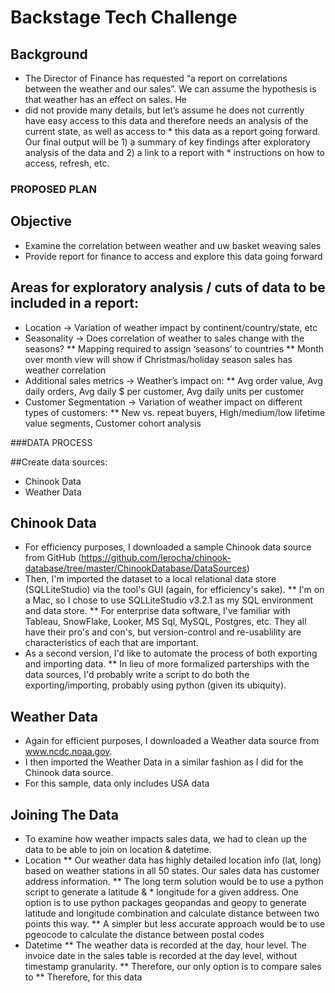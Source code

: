 # Backstage Tech Challenge

## Background
* The Director of Finance has requested “a report on correlations between the weather and our sales”. We can assume the hypothesis is that weather has an effect on sales. He
* did not provide many details, but let’s assume he does not currently have easy access to this data and therefore needs an analysis of the current state, as well as access to * this data as a report going forward.  Our final output will be 1) a summary of key findings after exploratory analysis of the data and 2) a link to a report with             * instructions on how to access, refresh, etc. 

### PROPOSED PLAN 

## Objective
* Examine the correlation between weather and uw basket weaving sales
* Provide report for finance to access and explore this data going forward

## Areas for exploratory analysis / cuts of data to be included in a report: 
* Location → Variation of weather impact by continent/country/state, etc
* Seasonality →  Does correlation of weather to sales change with the seasons?
** Mapping required to assign ‘seasons’ to countries 
** Month over month view will show if Christmas/holiday season sales has weather correlation
* Additional sales metrics → Weather’s impact on: 
** Avg order value, Avg daily orders, Avg daily $ per customer, Avg daily units per customer
* Customer Segmentation → Variation of weather impact on different types of customers:
** New vs. repeat buyers, High/medium/low lifetime value segments, Customer cohort analysis 


###DATA PROCESS

##Create data sources: 
* Chinook Data
* Weather Data 


## Chinook Data
* For efficiency purposes, I downloaded a sample Chinook data source from GitHub (https://github.com/lerocha/chinook-database/tree/master/ChinookDatabase/DataSources) 
* Then, I'm imported the dataset to a local relational data store (SQLLiteStudio) via the tool's GUI (again, for efficiency's sake).
** I'm on a Mac, so I chose to use SQLLiteStudio v3.2.1 as my SQL environment and data store. 
** For enterprise data software, I've familiar with Tableau, SnowFlake, Looker, MS Sql, MySQL, Postgres, etc. They all have their pro's and con's, but version-control and re-usablility are characteristics of each that are important.
* As a second version, I'd like to automate the process of both exporting and importing data.
** In lieu of more formalized parterships with the data sources, I'd probably write a script to do both the exporting/importing, probably using python (given its ubiquity).

## Weather Data
* Again for efficient purposes, I downloaded a Weather data source from www.ncdc.noaa.gov.
* I then imported the Weather Data in a similar fashion as I did for the Chinook data source.
* For this sample, data only includes USA data 

## Joining The Data
* To examine how weather impacts sales data, we had to clean up the data to be able to join on location & datetime. 
* Location
** Our weather data has highly detailed location info (lat, long) based on weather stations in all 50 states. Our sales data has customer address information. 
** The long term solution would be to use a python script to generate a latitude & * longitude for a given address. One option is to use python packages geopandas and geopy to generate latitude and longitude combination and calculate distance between two points this way. 
** A simpler but less accurate approach would be to use pgeocode to calculate the distance between postal codes
* Datetime
** The weather data is recorded at the day, hour level. The invoice date in the sales table is recorded at the day level, without timestamp granularity. 
** Therefore, our only option is to compare sales to 
** Therefore, for this data
